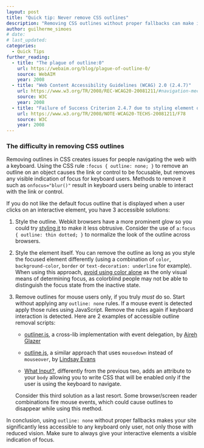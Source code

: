 ```yaml
---
layout: post
title: "Quick tip: Never remove CSS outlines"
description: "Removing CSS outlines without proper fallbacks can make it impossible to navigate your site with a keyboard."
author: guilherme_simoes
# date:
# last_updated:
categories:
  - Quick Tips
further_reading:
  - title: "The plague of outline:0"
    url: https://webaim.org/blog/plague-of-outline-0/
    source: WebAIM
    year: 2008
  - title: "Web Content Accessibility Guidelines (WCAG) 2.0 (2.4.7)"
    url: https://www.w3.org/TR/2008/REC-WCAG20-20081211/#navigation-mechanisms-focus-visible
    source: W3C
    year: 2008
  - title: "Failure of Success Criterion 2.4.7 due to styling element outlines and borders in a way that removes or renders non-visible the visual focus indicator"
    url: https://www.w3.org/TR/2008/NOTE-WCAG20-TECHS-20081211/F78
    source: W3C
    year: 2008
---
```


### The difficulty in removing CSS outlines

Removing outlines in CSS creates issues for people navigating the web with a keyboard. Using the CSS rule `:focus { outline: none; }` to remove an outline on an object causes the link or control to be focusable, but removes any visible indication of focus for keyboard users. Methods to remove it such as `onfocus="blur()"` result in keyboard users being unable to interact with the link or control.

If you do not like the default focus outline that is displayed when a user clicks on an interactive element, you have 3 accessible solutions:

1. Style the outline. Webkit browsers have a more prominent glow so you could try [styling it](https://developer.mozilla.org/en-US/docs/CSS/outline) to make it less obtrusive. Consider the use of `a:focus { outline: thin dotted; }` to normalize the look of the outline across browsers.

2. Style the element itself. You can remove the outline as long as you style the focused element differently (using a combination of `color`, `background-color`, `border` or `text-decoration: underline` for example). When using this approach, [avoid using color alone](https://www.w3.org/TR/WCAG21/#use-of-color) as the only visual means of determining focus, as colorblind people may not be able to distinguish the focus state from the inactive state.

3. Remove outlines for mouse users only, if you truly *must* do so. Start without applying any `outline: none` rules. If a mouse event is detected apply those rules using JavaScript. Remove the rules again if keyboard interaction is detected. Here are 2 examples of accessible outline removal scripts:

    * [outliner.js](https://gist.github.com/2470777), a cross-lib implementation with event delegation, by [Aireh Glazer](https://twitter.com/#!/arglazer)

    * [outline.js](https://github.com/lindsayevans/outline.js), a similar approach that uses `mousedown` instead of `mouseover`, by [Lindsay Evans](https://twitter.com/lindsayevans/)

    * [What Input?](https://github.com/ten1seven/what-input), differently from the previous two, adds an attribute to your `body` allowing you to write CSS that will be enabled only if the user is using the keyboard to navigate.

    Consider this third solution as a last resort. Some browser/screen reader combinations fire mouse events, which could cause outlines to disappear while using this method.

In conclusion, using `outline: none` without proper fallbacks makes your site significantly less accessible to any keyboard only user, not only those with reduced vision. Make sure to always give your interactive elements a visible indication of focus.
